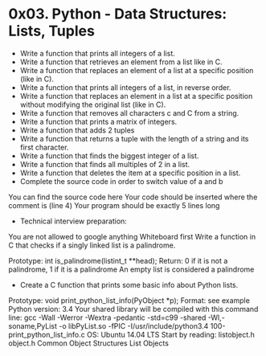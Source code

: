 # 0x03. Python - Data Structures: Lists, Tuples
* Write a function that prints all integers of a list.
* Write a function that retrieves an element from a list like in C.
* Write a function that replaces an element of a list at a specific position (like in C).
* Write a function that prints all integers of a list, in reverse order.
* Write a function that replaces an element in a list at a specific position without modifying the original list (like in C).
* Write a function that removes all characters c and C from a string.
* Write a function that prints a matrix of integers.
* Write a function that adds 2 tuples
* Write a function that returns a tuple with the length of a string and its first character.
* Write a function that finds the biggest integer of a list.
* Write a function that finds all multiples of 2 in a list.
* Write a function that deletes the item at a specific position in a list.
* Complete the source code in order to switch value of a and b

You can find the source code here
Your code should be inserted where the comment is (line 4)
Your program should be exactly 5 lines long
* Technical interview preparation:

You are not allowed to google anything
Whiteboard first
Write a function in C that checks if a singly linked list is a palindrome.

Prototype: int is_palindrome(listint_t **head);
Return: 0 if it is not a palindrome, 1 if it is a palindrome
An empty list is considered a palindrome
* Create a C function that prints some basic info about Python lists.

Prototype: void print_python_list_info(PyObject *p);
Format: see example
Python version: 3.4
Your shared library will be compiled with this command line: gcc -Wall -Werror -Wextra -pedantic -std=c99 -shared -Wl,-soname,PyList -o libPyList.so -fPIC -I/usr/include/python3.4 100-print_python_list_info.c
OS: Ubuntu 14.04 LTS
Start by reading:
listobject.h
object.h
Common Object Structures
List Objects
